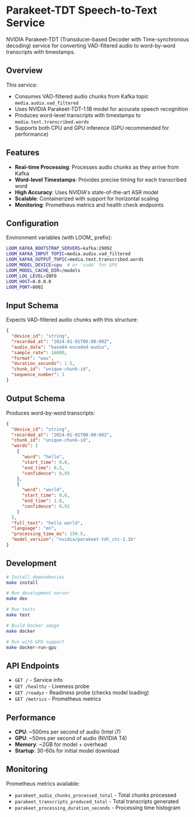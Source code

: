 # Parakeet-TDT Speech-to-Text Service

NVIDIA Parakeet-TDT (Transducer-based Decoder with Time-synchronous decoding) service for converting VAD-filtered audio to word-by-word transcripts with timestamps.

## Overview

This service:
- Consumes VAD-filtered audio chunks from Kafka topic `media.audio.vad_filtered`
- Uses NVIDIA Parakeet-TDT-1.1B model for accurate speech recognition
- Produces word-level transcripts with timestamps to `media.text.transcribed.words`
- Supports both CPU and GPU inference (GPU recommended for performance)

## Features

- **Real-time Processing**: Processes audio chunks as they arrive from Kafka
- **Word-level Timestamps**: Provides precise timing for each transcribed word
- **High Accuracy**: Uses NVIDIA's state-of-the-art ASR model
- **Scalable**: Containerized with support for horizontal scaling
- **Monitoring**: Prometheus metrics and health check endpoints

## Configuration

Environment variables (with LOOM_ prefix):

```bash
LOOM_KAFKA_BOOTSTRAP_SERVERS=kafka:29092
LOOM_KAFKA_INPUT_TOPIC=media.audio.vad_filtered
LOOM_KAFKA_OUTPUT_TOPIC=media.text.transcribed.words
LOOM_MODEL_DEVICE=cpu  # or 'cuda' for GPU
LOOM_MODEL_CACHE_DIR=/models
LOOM_LOG_LEVEL=INFO
LOOM_HOST=0.0.0.0
LOOM_PORT=8002
```

## Input Schema

Expects VAD-filtered audio chunks with this structure:

```json
{
  "device_id": "string",
  "recorded_at": "2024-01-01T00:00:00Z",
  "audio_data": "base64-encoded-audio",
  "sample_rate": 16000,
  "format": "wav",
  "duration_seconds": 1.5,
  "chunk_id": "unique-chunk-id",
  "sequence_number": 1
}
```

## Output Schema

Produces word-by-word transcripts:

```json
{
  "device_id": "string",
  "recorded_at": "2024-01-01T00:00:00Z",
  "chunk_id": "unique-chunk-id",
  "words": [
    {
      "word": "hello",
      "start_time": 0.0,
      "end_time": 0.5,
      "confidence": 0.95
    },
    {
      "word": "world",
      "start_time": 0.6,
      "end_time": 1.0,
      "confidence": 0.92
    }
  ],
  "full_text": "hello world",
  "language": "en",
  "processing_time_ms": 150.5,
  "model_version": "nvidia/parakeet-tdt_ctc-1.1b"
}
```

## Development

```bash
# Install dependencies
make install

# Run development server
make dev

# Run tests
make test

# Build Docker image
make docker

# Run with GPU support
make docker-run-gpu
```

## API Endpoints

- `GET /` - Service info
- `GET /healthz` - Liveness probe
- `GET /readyz` - Readiness probe (checks model loading)
- `GET /metrics` - Prometheus metrics

## Performance

- **CPU**: ~500ms per second of audio (Intel i7)
- **GPU**: ~50ms per second of audio (NVIDIA T4)
- **Memory**: ~2GB for model + overhead
- **Startup**: 30-60s for initial model download

## Monitoring

Prometheus metrics available:
- `parakeet_audio_chunks_processed_total` - Total chunks processed
- `parakeet_transcripts_produced_total` - Total transcripts generated
- `parakeet_processing_duration_seconds` - Processing time histogram